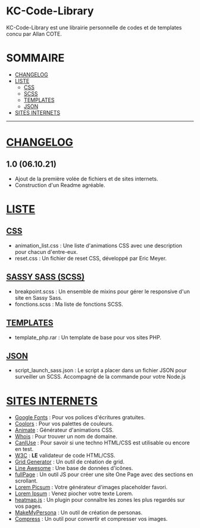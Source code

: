 # KC-Code-Library

KC-Code-Library est une librairie personnelle de codes et de templates concu par Allan COTE.
# SOMMAIRE
* [CHANGELOG](#changelog)
* [LISTE](#liste)
  * [CSS](#css)
  * [SCSS](#scss)
  * [TEMPLATES](#templates)
  * [JSON](#json)
* [SITES INTERNETS](#sites)

_______________________________________________________

# <a href="#changelog">CHANGELOG<a>
## 1.0 (06.10.21)
* Ajout de la première volée de fichiers et de sites internets.
* Construction d'un Readme agréable.


# <a href="#liste">LISTE<a>

## <a href="#css">CSS<a>
* animation_list.css : Une liste d'animations CSS avec une description pour chacun d'entre-eux.
* reset.css : Un fichier de reset CSS, développé par Eric Meyer.

## <a href="#scss">SASSY SASS (SCSS)<a>
* breakpoint.scss : Un ensemble de mixins pour gérer le responsive d'un site en Sassy Sass.
* fonctions.scss : Ma liste de fonctions SCSS.

## <a href="#templates">TEMPLATES<a>
* template_php.rar : Un template de base pour vos sites PHP.

## <a href="#json">JSON<a>
* script_launch_sass.json : Le script a placer dans un fichier JSON pour surveiller un SCSS. Accompagné de la commande pour votre Node.js

# <a href="#sites">SITES INTERNETS<a>
* [Google Fonts](https://fonts.google.com/) : Pour vos polices d'écritures gratuites.
* [Coolors](https://coolors.co/) : Pour vos palettes de couleurs.
* [Animate](https://animate.style/) : Générateur d'animations CSS.
* [Whois](https://www.afnic.fr/noms-de-domaine/tout-savoir/whois-trouver-un-nom-de-domaine/) : Pour trouver un nom de domaine.
* [CanIUse](https://caniuse.com/) : Pour savoir si une techno HTML/CSS est utilisable ou encore en test.
* [W3C](https://validator.w3.org/) : **LE** validateur de code HTML/CSS.
* [Grid Generator](https://grid.layoutit.com/) : Un outil de création de grid.
* [Line Awesome](https://icons8.com/line-awesome) : Une base de données d'icônes.
* [fullPage](https://alvarotrigo.com/fullPage/#page3) : Un outil JS pour créer une site One Page avec des sections en scrollant.
* [Lorem Picsum](https://picsum.photos/) : Votre générateur d'images placeholder favori.
* [Lorem Ipsum](https://www.lipsum.com/feed/html) : Venez piocher votre texte Lorem.
* [heatmap.js](https://www.patrick-wied.at/static/heatmapjs/) : Un plugin pour connaître les zones les plus regardés sur vos pages.
* [MakeMyPersona](https://www.hubspot.fr/make-my-persona) : Un outil de création de personas.
* [Compress](https://compressjpeg.com/) : Un outil pour convertir et compresser vos images.
